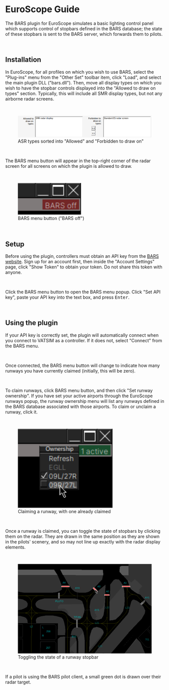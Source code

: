# EuroScope Guide

The BARS plugin for EuroScope simulates a basic lighting control panel which supports control of stopbars defined in the BARS database; the state of these stopbars is sent to the BARS server, which forwards them to pilots.

<br>

## Installation

In EuroScope, for all profiles on which you wish to use BARS, select the "Plug-ins" menu from the "Other Set" toolbar item, click "Load", and select the main plugin DLL ("bars.dll"). Then, move all display types on which you wish to have the stopbar controls displayed into the "Allowed to draw on types" section. Typically, this will include all SMR display types, but not any airborne radar screens.

<br>

<figure>
    <img src="../Assets/1.png">
    <figcaption>ASR types sorted into "Allowed" and "Forbidden to draw on"</figcaption>
</figure>

<br>

The BARS menu button will appear in the top-right corner of the radar screen for all screens on which the plugin is allowed to draw.

<br>

<figure>
    <img src="../Assets/2.png">
    <figcaption>BARS menu button ("BARS off")</figcaption>
</figure>

<br>

## Setup

Before using the plugin, controllers must obtain an API key from the [BARS website](https://stopbars.com/). Sign up for an account first, then inside the "Account Settings" page, click "Show Token" to obtain your token. Do not share this token with anyone.

<br>

Click the BARS menu button to open the BARS menu popup. Click "Set API key", paste your API key into the text box, and press <kbd>Enter</kbd>.

<br>

## Using the plugin

If your API key is correctly set, the plugin will automatically connect when you connect to VATSIM as a controller. If it does not, select "Connect" from the BARS menu.

<br>

Once connected, the BARS menu button will change to indicate how many runways you have currently claimed (initially, this will be zero).

<br>

To claim runways, click BARS menu button, and then click "Set runway ownership". If you have set your active airports through the EuroScope runways popup, the runway ownership menu will list any runways defined in the BARS database associated with those airports. To claim or unclaim a runway, click it.

<br>

<figure>
    <img src="../Assets/3.png">
    <figcaption>Claiming a runway, with one already claimed</figcaption>
</figure>

<br>

Once a runway is claimed, you can toggle the state of stopbars by clicking them on the radar. They are drawn in the same position as they are shown in the pilots' scenery, and so may not line up exactly with the radar display elements.

<br>

<figure>
    <img src="../Assets/4.png">
    <figcaption>Toggling the state of a runway stopbar</figcaption>
</figure>

<br>

If a pilot is using the BARS pilot client, a small green dot is drawn over their radar target.